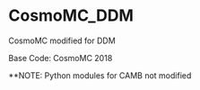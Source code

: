# CosmoMC_DDM
CosmoMC modified for DDM

Base Code: CosmoMC 2018

**NOTE: Python modules for CAMB not modified

